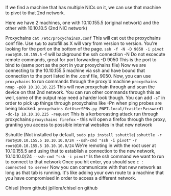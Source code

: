 
If we find a machine that has multiple NICs on it, we can use that machine to pivot to that 2nd network.

Here we have 2 machines, one with 10.10.155.5 (original network) and the other with 10.10.10.5 (2nd NIC network)

Proxychains
	`cat /etc/proxychainsX.conf`    This will cat out the proxychains conf file.  Use `tab` to autofill as X will vary from version to version.  You're looking for the port on the bottom of the page.
	`ssh -f -N -D 9050 -i pivot root@10.10.155.5`
		-f  will background the ssh connection
		-N   Do not excecute remote commands, great for port forwarding
		-D 9050     This is the port to bind to (same port as the port in your proxychains file)
	Now we are connecting to the 10.10.155.5 machine via ssh and have bound that connection to the port listed in the .conf file, 9050.
	Now, you can use `proxychains` to run commands through the proxy'd machine
	`proxychains nmap -p80 10.10.10.225`  This will now proxychain through and scan the device on that 2nd network.
		You can run other commands through this as well, some of the output may need a harder look though.
		You can add `-sT` in order to pick up things through proxychains like -Pn when ping probes are being blocked.
	`proxychains GetUserSPNs.py PNPT.local/fcastle:Password1 -dc-ip 10.10.10.225 -request`
		This is a kerberoasting attack run through proxychains
	`proxychains firefox`   - this will open a firefox through the proxy, granting you access to possible internal websites in that new network

Sshuttle  (Not installed by default, `sudo pip install sshuttle`)
	`sshuttle -r root@10.10.155.5 10.10.10.0/24 --ssh-cmd "ssh -i pivot"`
		`-r root@10.10.155.5 10.10.10.0/24`    We're remoting in with the root user at 10.10.155.5 and using that to establish a connection to the new network, 10.10.10.0/24
		`--ssh-cmd "ssh -i pivot"`   Is the ssh command we want to run to connect to that network
			Once you hit enter, you should see `c : connected to server`
	Now you can communicate with that new network as long as that tab is running.  It's like adding your own route to a machine that you have compromised in order to access a different network.

Chisel (from github)
	jpillora/chisel on github

